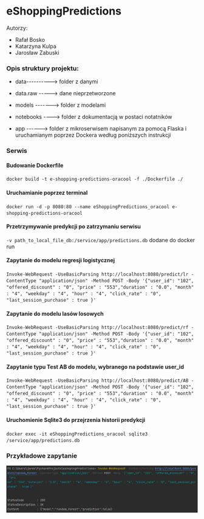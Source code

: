 # eShoppingPredictions

Autorzy:
- Rafał Bosko
- Katarzyna Kulpa
- Jarosław Zabuski

### Opis struktury projektu:

 - data----------> folder z danymi 

 - data.raw -----> dane nieprzetworzone

 - models -------> folder z modelami

 - notebooks ----> folder z dokumentacją w postaci notatników

 - app ------> folder z mikroserwisem napisanym za pomocą Flaska i uruchamianym poprzez Dockera według poniższych instrukcji

### Serwis

#### Budowanie Dockerfile
`docker build -t e-shopping-predictions-oracool -f ./Dockerfile ./`
#### Uruchamianie poprzez terminal
`docker run -d -p 8080:80 --name eShoppingPredictions_oracool e-shopping-predictions-oracool`
#### Przetrzymywanie predykcji po zatrzymaniu serwisu
`-v path_to_local_file_db:/service/app/predictions.db` dodane do docker run
#### Zapytanie do modelu regresji logistycznej
`Invoke-WebRequest -UseBasicParsing http://localhost:8080/predict/lr -ContentType "application/json" -Method POST -Body '{"user_id": "102", "offered_discount" : "0", "price" : "553","duration" : "0.0", "month" : "4", "weekday" : "4", "hour" : "4", "click_rate" : "0", "last_session_purchase" : true }'`
#### Zapytanie do modelu lasów losowych
`Invoke-WebRequest -UseBasicParsing http://localhost:8080/predict/rf -ContentType "application/json" -Method POST -Body '{"user_id": "102", "offered_discount" : "0", "price" : "553","duration" : "0.0", "month" : "4", "weekday" : "4", "hour" : "4", "click_rate" : "0", "last_session_purchase" : true }'`
#### Zapytanie typu Test AB do modelu, wybranego na podstawie user_id
`Invoke-WebRequest -UseBasicParsing http://localhost:8080/predict/AB -ContentType "application/json" -Method POST -Body '{"user_id": "102", "offered_discount" : "0", "price" : "553","duration" : "0.0", "month" : "4", "weekday" : "4", "hour" : "4", "click_rate" : "0", "last_session_purchase" : true }'`
#### Uruchomienie Sqlite3 do przejrzenia historii predykcji
`docker exec -it eShoppingPredictions_oracool sqlite3 /service/app/predictions.db`


### Przykładowe zapytanie
![alt text](example_run.jpg)
